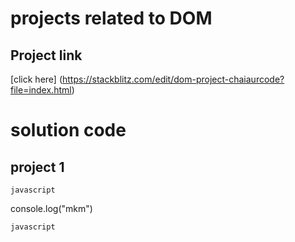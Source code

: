 # projects related to DOM

## Project link
[click here] (https://stackblitz.com/edit/dom-project-chaiaurcode?file=index.html)

# solution code

## project 1

```javascript```

console.log("mkm")

```javascript```
